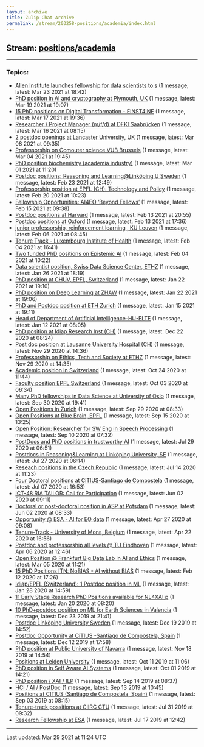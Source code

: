 ```yaml
---
layout: archive
title: Zulip Chat Archive
permalink: /stream/203258-positions/academia/index.html
---
```


## Stream: [positions/academia](https://claire4ai.github.io/archive/stream/203258-positions/academia/index.html)
---

### Topics:

* [Allen Institute launches fellowship for data scientists to s](topic/Allen.20Institute.20launches.20fellowship.20for.20data.20scientists.20to.20s.html) (1 message, latest: Mar 23 2021 at 18:42)
* [PhD position in AI and cryptography at Plymouth, UK](topic/PhD.20position.20in.20AI.20and.20cryptography.20at.20Plymouth.2C.20UK.html) (1 message, latest: Mar 19 2021 at 19:07)
* [15 PhD positions on Digital Transformation - EINST4INE](topic/15.20PhD.20positions.20on.20Digital.20Transformation.20-.20EINST4INE.html) (1 message, latest: Mar 17 2021 at 19:36)
* [Researcher / Project Manager (m/f/d) at DFKI Saabrücken](topic/Researcher.20.2F.20Project.20Manager.20(m.2Ff.2Fd).20at.20DFKI.20Saabr.C3.BCcken.html) (1 message, latest: Mar 16 2021 at 08:15)
* [2 postdoc openings at Lancaster University, UK](topic/2.20postdoc.20openings.20at.20Lancaster.20University.2C.20UK.html) (1 message, latest: Mar 08 2021 at 09:35)
* [Professorship on Comouter science VUB Brussels](topic/Professorship.20on.20Comouter.20science.20VUB.20Brussels.html) (1 message, latest: Mar 04 2021 at 19:45)
* [PhD position biochemistry (academia industry)](topic/PhD.20position.20biochemistry.20(academia.20industry).html) (1 message, latest: Mar 01 2021 at 11:20)
* [Postdoc positions: Reasoning and Learning@Linköping U Sweden](topic/Postdoc.20positions.3A.20Reasoning.20and.20Learning.40Link.C3.B6ping.20U.20Sweden.html) (1 message, latest: Feb 23 2021 at 12:49)
* [Professorship position at EPFL (CH): Technology and Policy](topic/Professorship.20position.20at.20EPFL.20(CH).3A.20Technology.20and.20Policy.html) (1 message, latest: Feb 20 2021 at 10:23)
* [Fellowship Opportunities: AI4EO ‘Beyond Fellows’](topic/Fellowship.20Opportunities.3A.20AI4EO.20.E2.80.98Beyond.20Fellows.E2.80.99.html) (1 message, latest: Feb 15 2021 at 09:38)
* [Postdoc positions at Harvard](topic/Postdoc.20positions.20at.20Harvard.html) (1 message, latest: Feb 13 2021 at 20:55)
* [Postdoc positions at Oxford](topic/Postdoc.20positions.20at.20Oxford.html) (1 message, latest: Feb 13 2021 at 17:36)
* [junior professorship, reinforcement learning , KU Leuven](topic/junior.20professorship.2C.20reinforcement.20learning.20.2C.20KU.20Leuven.html) (1 message, latest: Feb 06 2021 at 08:45)
* [Tenure Track - Luxembourg Institute of Health](topic/Tenure.20Track.20-.20Luxembourg.20Institute.20of.20Health.html) (1 message, latest: Feb 04 2021 at 16:41)
* [Two funded PhD positions on Epistemic AI](topic/Two.20funded.20PhD.20positions.20on.20Epistemic.20AI.html) (1 message, latest: Feb 04 2021 at 10:22)
* [Data scientist position, Swiss Data Science Center, ETHZ](topic/Data.20scientist.20position.2C.20Swiss.20Data.20Science.20Center.2C.20ETHZ.html) (1 message, latest: Jan 26 2021 at 18:19)
* [PhD position at CHUV, EPFL, Switzerland](topic/PhD.20position.20at.20CHUV.2C.20EPFL.2C.20Switzerland.html) (1 message, latest: Jan 22 2021 at 19:10)
* [PhD position on Deep Learning at ZHAW](topic/PhD.20position.20on.20Deep.20Learning.20at.20ZHAW.html) (1 message, latest: Jan 22 2021 at 19:06)
* [PhD and Postdoc position at ETH Zurich](topic/PhD.20and.20Postdoc.20position.20at.20ETH.20Zurich.html) (1 message, latest: Jan 15 2021 at 19:11)
* [Head of Department of Artificial Intelligence-HU-ELTE](topic/Head.20of.20Department.20of.20Artificial.20Intelligence-HU-ELTE.html) (1 message, latest: Jan 12 2021 at 08:05)
* [PhD position at Idiap Research Inst (CH)](topic/PhD.20position.20at.20Idiap.20Research.20Inst.20(CH).html) (1 message, latest: Dec 22 2020 at 08:24)
* [Post doc position at Lausanne University Hospital (CH)](topic/Post.20doc.20position.20at.20Lausanne.20University.20Hospital.20(CH).html) (1 message, latest: Nov 29 2020 at 14:36)
* [Professorship on Ethics, Tech and Society at ETHZ](topic/Professorship.20on.20Ethics.2C.20Tech.20and.20Society.20at.20ETHZ.html) (1 message, latest: Nov 29 2020 at 14:35)
* [Academic position in Switzerland](topic/Academic.20position.20in.20Switzerland.html) (1 message, latest: Oct 24 2020 at 11:44)
* [Faculty position EPFL Switzerland](topic/Faculty.20position.20EPFL.20Switzerland.html) (1 message, latest: Oct 03 2020 at 06:34)
* [Many PhD fellowships in Data Science at University of Oslo](topic/Many.20PhD.20fellowships.20in.20Data.20Science.20at.20University.20of.20Oslo.html) (1 message, latest: Sep 30 2020 at 19:41)
* [Open Positions in Zurich](topic/Open.20Positions.20in.20Zurich.html) (1 message, latest: Sep 29 2020 at 08:33)
* [Open Positions at Blue Brain, EPFL](topic/Open.20Positions.20at.20Blue.20Brain.2C.20EPFL.html) (1 message, latest: Sep 15 2020 at 13:25)
* [Open Position: Researcher for SW  Eng in Speech  Processing](topic/Open.20Position.3A.20Researcher.20for.20SW.20.20Eng.20in.20Speech.20.20Processing.html) (1 message, latest: Sep 10 2020 at 07:32)
* [PostDocs and PhD positions in trustworthy AI](topic/PostDocs.20and.20PhD.20positions.20in.20trustworthy.20AI.html) (1 message, latest: Jul 29 2020 at 06:51)
* [Postdocs in Reasoning&Learning at Linköping University, SE](topic/Postdocs.20in.20Reasoning.26Learning.20at.20Link.C3.B6ping.20University.2C.20SE.html) (1 message, latest: Jul 27 2020 at 06:14)
* [Reseach positions in the Czech Republic](topic/Reseach.20positions.20in.20the.20Czech.20Republic.html) (1 message, latest: Jul 14 2020 at 11:23)
* [Four Doctoral positions at CiTIUS-Santiago de Compostela](topic/Four.20Doctoral.20positions.20at.20CiTIUS-Santiago.20de.20Compostela.html) (1 message, latest: Jul 07 2020 at 16:53)
* [ICT-48 RIA TAILOR: Call for Participation](topic/ICT-48.20RIA.20TAILOR.3A.20Call.20for.20Participation.html) (1 message, latest: Jun 02 2020 at 09:11)
* [Doctoral or post-doctoral position in ASP at Potsdam](topic/Doctoral.20or.20post-doctoral.20position.20in.20ASP.20at.20Potsdam.html) (1 message, latest: Jun 02 2020 at 08:33)
* [Opportunity @ ESA - AI for EO data](topic/Opportunity.20.40.20ESA.20-.20AI.20for.20EO.20data.html) (1 message, latest: Apr 27 2020 at 09:08)
* [Tenure-Track  -  University of Mons, Belgium](topic/Tenure-Track.20.20-.20.20University.20of.20Mons.2C.20Belgium.html) (1 message, latest: Apr 22 2020 at 16:56)
* [Postdoc and professorship all levels @ TU Eindhoven](topic/Postdoc.20and.20professorship.20all.20levels.20.40.20TU.20Eindhoven.html) (1 message, latest: Apr 06 2020 at 12:46)
* [Open Position @ Frankfurt Big Data Lab in AI and Ethics](topic/Open.20Position.20.40.20Frankfurt.20Big.20Data.20Lab.20in.20AI.20and.20Ethics.html) (1 message, latest: Mar 05 2020 at 11:21)
* [15 PhD Positions  ITN: NoBIAS - AI without BIAS](topic/15.20PhD.20Positions.20.20ITN.3A.20NoBIAS.20-.20AI.20without.20BIAS.html) (1 message, latest: Feb 12 2020 at 17:26)
* [Idiap/EPFL (Switzerland): 1 Postdoc position in ML](topic/Idiap.2FEPFL.20(Switzerland).3A.201.20Postdoc.20position.20in.20ML.html) (1 message, latest: Jan 28 2020 at 14:59)
* [11 Early Stage Research PhD Positions available for NL4XAI p](topic/11.20Early.20Stage.20Research.20PhD.20Positions.20available.20for.20NL4XAI.20p.html) (1 message, latest: Jan 20 2020 at 08:20)
* [10 PhD+postdoc position on ML for Earth Sciences in Valencia](topic/10.20PhD.2Bpostdoc.20position.20on.20ML.20for.20Earth.20Sciences.20in.20Valencia.html) (1 message, latest: Dec 23 2019 at 21:41)
* [Postdoc Linköping University Sweden](topic/Postdoc.20Link.C3.B6ping.20University.20Sweden.html) (1 message, latest: Dec 19 2019 at 14:52)
* [Postdoc Opportunity at CiTIUS -Santiago de Compostela, Spain](topic/Postdoc.20Opportunity.20at.20CiTIUS.20-Santiago.20de.20Compostela.2C.20Spain.html) (1 message, latest: Dec 12 2019 at 17:58)
* [PhD position at Public University of Navarra](topic/PhD.20position.20at.20Public.20University.20of.20Navarra.html) (1 message, latest: Nov 18 2019 at 14:54)
* [Positions at Leiden University](topic/Positions.20at.20Leiden.20University.html) (1 message, latest: Oct 11 2019 at 11:06)
* [PhD position in Self Aware AI Systems](topic/PhD.20position.20in.20Self.20Aware.20AI.20Systems.html) (1 message, latest: Oct 01 2019 at 14:21)
* [PhD position / XAI / ILP](topic/PhD.20position.20.2F.20XAI.20.2F.20ILP.html) (1 message, latest: Sep 14 2019 at 08:37)
* [HCI / AI / PostDoc](topic/HCI.20.2F.20AI.20.2F.20PostDoc.html) (1 message, latest: Sep 13 2019 at 10:45)
* [Positions at CITIUS (Santiago de Compostela, Spain)](topic/Positions.20at.20CITIUS.20(Santiago.20de.20Compostela.2C.20Spain).html) (1 message, latest: Sep 03 2019 at 08:15)
* [Tenure-track possitions at CIIRC CTU](topic/Tenure-track.20possitions.20at.20CIIRC.20CTU.html) (1 message, latest: Jul 31 2019 at 09:32)
* [Research Fellowship at ESA](topic/Research.20Fellowship.20at.20ESA.html) (1 message, latest: Jul 17 2019 at 12:42)

<hr><p>Last updated: Mar 29 2021 at 11:24 UTC</p>